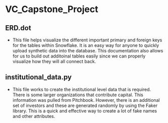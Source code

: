 # VC_Capstone_Project
## ERD.dot
- This file helps visualize the different important primary and foreign keys for the tables within Snowflake. It is an easy way for anyone to quickly upload synthetic data into the database. This documentation also allows for us to build out additoinal tables easily since we can properly visualize how they will all connect back.

## institutional_data.py
 - This file works to create the institutional level data that is required. There
 is some larger organizations that contribute capital. This information was pulled
 from Pitchbook. However, there is an additional set of investors and these are
 generated randomly by using the Faker library. This is a quick and effective way
 to create a lot of fake names and other attributes.